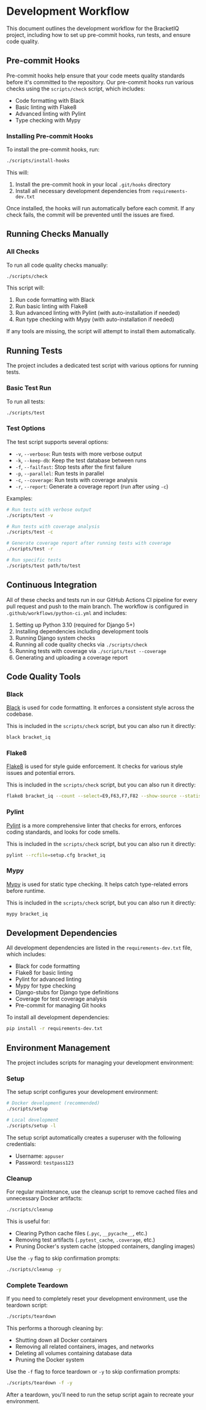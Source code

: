 # Development Workflow

This document outlines the development workflow for the BracketIQ project, including how to set up pre-commit hooks, run tests, and ensure code quality.

## Pre-commit Hooks

Pre-commit hooks help ensure that your code meets quality standards before it's committed to the repository. Our pre-commit hooks run various checks using the `scripts/check` script, which includes:

- Code formatting with Black
- Basic linting with Flake8
- Advanced linting with Pylint
- Type checking with Mypy

### Installing Pre-commit Hooks

To install the pre-commit hooks, run:

```bash
./scripts/install-hooks
```

This will:
1. Install the pre-commit hook in your local `.git/hooks` directory
2. Install all necessary development dependencies from `requirements-dev.txt`

Once installed, the hooks will run automatically before each commit. If any check fails, the commit will be prevented until the issues are fixed.

## Running Checks Manually

### All Checks

To run all code quality checks manually:

```bash
./scripts/check
```

This script will:
1. Run code formatting with Black
2. Run basic linting with Flake8
3. Run advanced linting with Pylint (with auto-installation if needed)
4. Run type checking with Mypy (with auto-installation if needed)

If any tools are missing, the script will attempt to install them automatically.

## Running Tests

The project includes a dedicated test script with various options for running tests.

### Basic Test Run

To run all tests:

```bash
./scripts/test
```

### Test Options

The test script supports several options:

- `-v`, `--verbose`: Run tests with more verbose output
- `-k`, `--keep-db`: Keep the test database between runs
- `-f`, `--failfast`: Stop tests after the first failure
- `-p`, `--parallel`: Run tests in parallel
- `-c`, `--coverage`: Run tests with coverage analysis
- `-r`, `--report`: Generate a coverage report (run after using `-c`)

Examples:

```bash
# Run tests with verbose output
./scripts/test -v

# Run tests with coverage analysis
./scripts/test -c

# Generate coverage report after running tests with coverage
./scripts/test -r

# Run specific tests
./scripts/test path/to/test
```

## Continuous Integration

All of these checks and tests run in our GitHub Actions CI pipeline for every pull request and push to the main branch. The workflow is configured in `.github/workflows/python-ci.yml` and includes:

1. Setting up Python 3.10 (required for Django 5+)
2. Installing dependencies including development tools
3. Running Django system checks
4. Running all code quality checks via `./scripts/check`
5. Running tests with coverage via `./scripts/test --coverage`
6. Generating and uploading a coverage report

## Code Quality Tools

### Black

[Black](https://black.readthedocs.io/) is used for code formatting. It enforces a consistent style across the codebase.

This is included in the `scripts/check` script, but you can also run it directly:

```bash
black bracket_iq
```

### Flake8

[Flake8](https://flake8.pycqa.org/) is used for style guide enforcement. It checks for various style issues and potential errors.

This is included in the `scripts/check` script, but you can also run it directly:

```bash
flake8 bracket_iq --count --select=E9,F63,F7,F82 --show-source --statistics
```

### Pylint

[Pylint](https://pylint.pycqa.org/) is a more comprehensive linter that checks for errors, enforces coding standards, and looks for code smells.

This is included in the `scripts/check` script, but you can also run it directly:

```bash
pylint --rcfile=setup.cfg bracket_iq
```

### Mypy

[Mypy](https://mypy.readthedocs.io/) is used for static type checking. It helps catch type-related errors before runtime.

This is included in the `scripts/check` script, but you can also run it directly:

```bash
mypy bracket_iq
```

## Development Dependencies

All development dependencies are listed in the `requirements-dev.txt` file, which includes:

- Black for code formatting
- Flake8 for basic linting
- Pylint for advanced linting
- Mypy for type checking
- Django-stubs for Django type definitions
- Coverage for test coverage analysis
- Pre-commit for managing Git hooks

To install all development dependencies:

```bash
pip install -r requirements-dev.txt
```

## Environment Management

The project includes scripts for managing your development environment:

### Setup

The setup script configures your development environment:

```bash
# Docker development (recommended)
./scripts/setup

# Local development
./scripts/setup -l
```

The setup script automatically creates a superuser with the following credentials:
- Username: `appuser`
- Password: `testpass123`

### Cleanup

For regular maintenance, use the cleanup script to remove cached files and unnecessary Docker artifacts:

```bash
./scripts/cleanup
```

This is useful for:
- Clearing Python cache files (`.pyc`, `__pycache__`, etc.)
- Removing test artifacts (`.pytest_cache`, `.coverage`, etc.)
- Pruning Docker's system cache (stopped containers, dangling images)

Use the `-y` flag to skip confirmation prompts:
```bash
./scripts/cleanup -y
```

### Complete Teardown

If you need to completely reset your development environment, use the teardown script:

```bash
./scripts/teardown
```

This performs a thorough cleaning by:
- Shutting down all Docker containers
- Removing all related containers, images, and networks
- Deleting all volumes containing database data
- Pruning the Docker system

Use the `-f` flag to force teardown or `-y` to skip confirmation prompts:
```bash
./scripts/teardown -f -y
```

After a teardown, you'll need to run the setup script again to recreate your environment. 